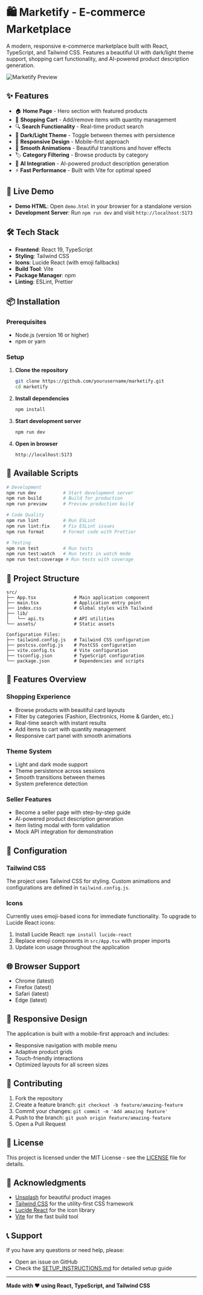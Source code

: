 # 🛍️ Marketify - E-commerce Marketplace

A modern, responsive e-commerce marketplace built with React, TypeScript, and Tailwind CSS. Features a beautiful UI with dark/light theme support, shopping cart functionality, and AI-powered product description generation.

![Marketify Preview](https://images.unsplash.com/photo-1481437156560-3205f6a85705?q=80&w=1200&h=600&auto=format&fit=crop)

## ✨ Features

- 🏠 **Home Page** - Hero section with featured products
- 🛒 **Shopping Cart** - Add/remove items with quantity management
- 🔍 **Search Functionality** - Real-time product search
- 🌙 **Dark/Light Theme** - Toggle between themes with persistence
- 📱 **Responsive Design** - Mobile-first approach
- 🎨 **Smooth Animations** - Beautiful transitions and hover effects
- 🏷️ **Category Filtering** - Browse products by category
- 🤖 **AI Integration** - AI-powered product description generation
- ⚡ **Fast Performance** - Built with Vite for optimal speed

## 🚀 Live Demo

- **Demo HTML**: Open `demo.html` in your browser for a standalone version
- **Development Server**: Run `npm run dev` and visit `http://localhost:5173`

## 🛠️ Tech Stack

- **Frontend**: React 19, TypeScript
- **Styling**: Tailwind CSS
- **Icons**: Lucide React (with emoji fallbacks)
- **Build Tool**: Vite
- **Package Manager**: npm
- **Linting**: ESLint, Prettier

## 📦 Installation

### Prerequisites
- Node.js (version 16 or higher)
- npm or yarn

### Setup
1. **Clone the repository**
   ```bash
   git clone https://github.com/yourusername/marketify.git
   cd marketify
   ```

2. **Install dependencies**
   ```bash
   npm install
   ```

3. **Start development server**
   ```bash
   npm run dev
   ```

4. **Open in browser**
   ```
   http://localhost:5173
   ```

## 🎯 Available Scripts

```bash
# Development
npm run dev          # Start development server
npm run build        # Build for production
npm run preview      # Preview production build

# Code Quality
npm run lint         # Run ESLint
npm run lint:fix     # Fix ESLint issues
npm run format       # Format code with Prettier

# Testing
npm run test         # Run tests
npm run test:watch   # Run tests in watch mode
npm run test:coverage # Run tests with coverage
```

## 📁 Project Structure

```
src/
├── App.tsx              # Main application component
├── main.tsx             # Application entry point
├── index.css            # Global styles with Tailwind
├── lib/
│   └── api.ts           # API utilities
└── assets/              # Static assets

Configuration Files:
├── tailwind.config.js   # Tailwind CSS configuration
├── postcss.config.js    # PostCSS configuration
├── vite.config.ts       # Vite configuration
├── tsconfig.json        # TypeScript configuration
└── package.json         # Dependencies and scripts
```

## 🎨 Features Overview

### Shopping Experience
- Browse products with beautiful card layouts
- Filter by categories (Fashion, Electronics, Home & Garden, etc.)
- Real-time search with instant results
- Add items to cart with quantity management
- Responsive cart panel with smooth animations

### Theme System
- Light and dark mode support
- Theme persistence across sessions
- Smooth transitions between themes
- System preference detection

### Seller Features
- Become a seller page with step-by-step guide
- AI-powered product description generation
- Item listing modal with form validation
- Mock API integration for demonstration

## 🔧 Configuration

### Tailwind CSS
The project uses Tailwind CSS for styling. Custom animations and configurations are defined in `tailwind.config.js`.

### Icons
Currently uses emoji-based icons for immediate functionality. To upgrade to Lucide React icons:

1. Install Lucide React: `npm install lucide-react`
2. Replace emoji components in `src/App.tsx` with proper imports
3. Update icon usage throughout the application

## 🌐 Browser Support

- Chrome (latest)
- Firefox (latest)
- Safari (latest)
- Edge (latest)

## 📱 Responsive Design

The application is built with a mobile-first approach and includes:
- Responsive navigation with mobile menu
- Adaptive product grids
- Touch-friendly interactions
- Optimized layouts for all screen sizes

## 🤝 Contributing

1. Fork the repository
2. Create a feature branch: `git checkout -b feature/amazing-feature`
3. Commit your changes: `git commit -m 'Add amazing feature'`
4. Push to the branch: `git push origin feature/amazing-feature`
5. Open a Pull Request

## 📄 License

This project is licensed under the MIT License - see the [LICENSE](LICENSE) file for details.

## 🙏 Acknowledgments

- [Unsplash](https://unsplash.com) for beautiful product images
- [Tailwind CSS](https://tailwindcss.com) for the utility-first CSS framework
- [Lucide React](https://lucide.dev) for the icon library
- [Vite](https://vitejs.dev) for the fast build tool

## 📞 Support

If you have any questions or need help, please:
- Open an issue on GitHub
- Check the [SETUP_INSTRUCTIONS.md](SETUP_INSTRUCTIONS.md) for detailed setup guide

---

**Made with ❤️ using React, TypeScript, and Tailwind CSS**